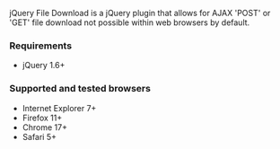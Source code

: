 jQuery File Download is a  jQuery plugin that allows for AJAX 'POST' or 'GET' file download not possible within web browsers by default.

### Requirements
* jQuery 1.6+

### Supported and tested browsers
* Internet Explorer 7+
* Firefox 11+
* Chrome 17+
* Safari 5+
